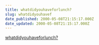 ```yaml
---
title: whatdidyouhaveforlunch?
slug: whatdidyouhavef
date_published: 2000-05-08T21:15:17.000Z
date_updated: 2000-05-08T21:15:17.000Z
---
```


[whatdidyouhaveforlunch?](http://whatdidyouhaveforlunch.weblogs.com/)
